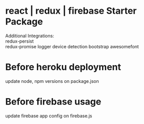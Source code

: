 # react | redux | firebase Starter Package


Additional Integrations:  
redux-persist  
redux-promise
logger
device detection
bootstrap
awesomefont

# Before heroku deployment
update node, npm versions on package.json

# Before firebase usage
update firebase app config on firebase.js
